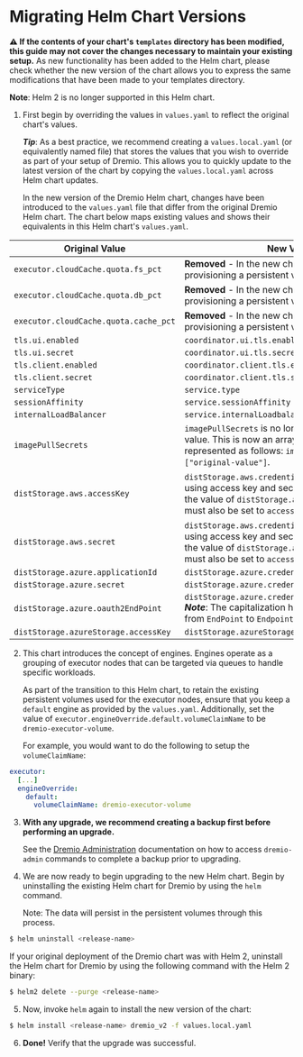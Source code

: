 # Migrating Helm Chart Versions

**⚠️ If the contents of your chart's `templates` directory has been modified, this guide may not cover the changes necessary to maintain your existing setup.** As new functionality has been added to the Helm chart, please check whether the new version of the chart allows you to express the same modifications that have been made to your templates directory.

**Note**: Helm 2 is no longer supported in this Helm chart.

1. First begin by overriding the values in `values.yaml` to reflect the original chart's values.

   ***Tip***: As a best practice, we recommend creating a `values.local.yaml` (or equivalently named file) that stores the values that you wish to override as part of your setup of Dremio. This allows you to quickly update to the latest version of the chart by copying the `values.local.yaml` across Helm chart updates.

   In the new version of the Dremio Helm chart, changes have been introduced to the `values.yaml` file that differ from the original Dremio Helm chart. The chart below maps existing values and shows their equivalents in this Helm chart's `values.yaml`.

| Original Value                        | New Value                                                    |
| ------------------------------------- | ------------------------------------------------------------ |
| `executor.cloudCache.quota.fs_pct`    | **Removed** - In the new chart, we now require provisioning a persistent volume for Cloud Cache. |
| `executor.cloudCache.quota.db_pct`    | **Removed** - In the new chart, we now require provisioning a persistent volume for Cloud Cache. |
| `executor.cloudCache.quota.cache_pct` | **Removed** - In the new chart, we now require provisioning a persistent volume for Cloud Cache. |
| `tls.ui.enabled`                      | `coordinator.ui.tls.enabled`                                 |
| `tls.ui.secret`                       | `coordinator.ui.tls.secret`                                  |
| `tls.client.enabled`                  | `coordinator.client.tls.enabled`                             |
| `tls.client.secret`                   | `coordinator.client.tls.secret`                              |
| `serviceType`                         | `service.type`                                               |
| `sessionAffinity`                     | `service.sessionAffinity`                                    |
| `internalLoadBalancer`                | `service.internalLoadbalancer`                               |
| `imagePullSecrets`                    | `imagePullSecrets` is no longer a string based-value. This is now an array, which can be represented as follows: `imagePullSecrets:  ["original-value"]`. |
| `distStorage.aws.accessKey`           | `distStorage.aws.credentials.accessKey`  ***Note***: If using access key and secret for authentication, the value of `distStorage.aws.authentication` must also be set to `accesskeySecret`. |
| `distStorage.aws.secret`              | `distStorage.aws.credentials.secret` ***Note***: If using access key and secret for authentication, the value of `distStorage.aws.authentication` must also be set to `accesskeySecret`. |
| `distStorage.azure.applicationId`     | `distStorage.azure.credentials.applicationId`                |
| `distStorage.azure.secret`            | `distStorage.azure.credentials.secret`                       |
| `distStorage.azure.oauth2EndPoint`    | `distStorage.azure.credentials.oauth2Endpoint` ***Note***: The capitalization has changed in this value from `EndPoint` to `Endpoint`. |
| `distStorage.azureStorage.accessKey`  | `distStorage.azureStorage.credentials.accessKey`             |

2. This chart introduces the concept of engines. Engines operate as a grouping of executor nodes that can be targeted via queues to handle specific workloads.

   As part of the transition to this Helm chart, to retain the existing persistent volumes used for the executor nodes, ensure that you keep a `default` engine as provided by the `values.yaml`. Additionally, set the value of `executor.engineOverride.default.volumeClaimName` to be `dremio-executor-volume`.

   For example, you would want to do the following to setup the `volumeClaimName`:

```yaml
executor:
  [...]
  engineOverride:
    default:
      volumeClaimName: dremio-executor-volume
```

3. **With any upgrade, we recommend creating a backup first before performing an upgrade.**

   See the [Dremio Administration](../administration/Dremio-Administration.md) documentation on how to access `dremio-admin` commands to complete a backup prior to upgrading.

4. We are now ready to begin upgrading to the new Helm chart. Begin by uninstalling the existing Helm chart for Dremio by using the `helm` command.

   Note: The data will persist in the persistent volumes through this process.

```bash
$ helm uninstall <release-name>
```

If your original deployment of the Dremio chart was with Helm 2, uninstall the Helm chart for Dremio by using the following command with the Helm 2 binary:

```bash
$ helm2 delete --purge <release-name>
```

5. Now, invoke `helm` again to install the new version of the chart:

```bash
$ helm install <release-name> dremio_v2 -f values.local.yaml
```

6. **Done!** Verify that the upgrade was successful.